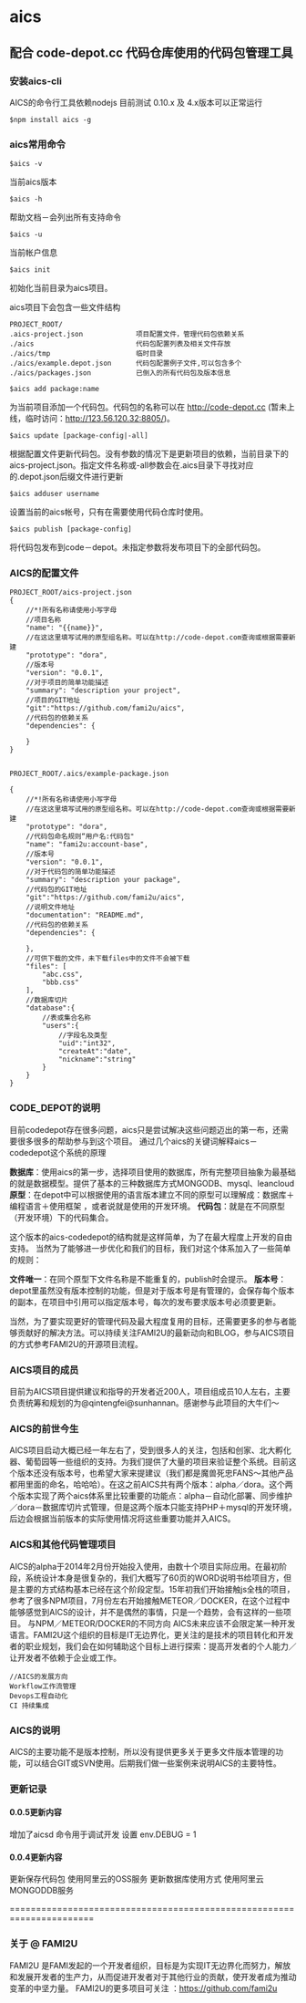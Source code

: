 # aics

## 配合 code-depot.cc 代码仓库使用的代码包管理工具

### 安装aics-cli

AICS的命令行工具依赖nodejs 目前测试 0.10.x 及 4.x版本可以正常运行

```
$npm install aics -g
```

### aics常用命令

```
$aics -v  
```
当前aics版本

```
$aics -h
```
帮助文档－会列出所有支持命令

```
$aics -u
```
当前帐户信息

```
$aics init
```
初始化当前目录为aics项目。


aics项目下会包含一些文件结构

```
PROJECT_ROOT/
.aics-project.json             项目配置文件，管理代码包依赖关系 
./aics                         代码包配置列表及相关文件存放
./aics/tmp                     临时目录
./aics/example.depot.json      代码包配置例子文件,可以包含多个
./aics/packages.json           已倒入的所有代码包及版本信息
```

```
$aics add package:name
```
为当前项目添加一个代码包。代码包的名称可以在 http://code-depot.cc (暂未上线，临时访问：http://123.56.120.32:8805/)。

```
$aics update [package-config|-all]
```
根据配置文件更新代码包。没有参数的情况下是更新项目的依赖，当前目录下的aics-project.json。指定文件名称或-all参数会在.aics目录下寻找对应的.depot.json后缀文件进行更新

```
$aics adduser username
```
设置当前的aics帐号，只有在需要使用代码仓库时使用。

```
$aics publish [package-config]
```
将代码包发布到code－depot。未指定参数将发布项目下的全部代码包。

### AICS的配置文件

```
PROJECT_ROOT/aics-project.json
{
    //*!所有名称请使用小写字母
    //项目名称
    "name": "{{name}}",
    //在这这里填写试用的原型组名称。可以在http://code-depot.com查询或根据需要新建
    "prototype": "dora",
    //版本号
    "version": "0.0.1",
    //对于项目的简单功能描述
    "summary": "description your project",
   	//项目的GIT地址
    "git":"https://github.com/fami2u/aics",
    //代码包的依赖关系
    "dependencies": {

    }
}
```
```

PROJECT_ROOT/.aics/example-package.json

{
    //*!所有名称请使用小写字母
    //在这这里填写试用的原型组名称。可以在http://code-depot.com查询或根据需要新建
    "prototype": "dora",
    //代码包命名规则“用户名:代码包"
    "name": "fami2u:account-base",
    //版本号
    "version": "0.0.1",
    //对于代码包的简单功能描述
    "summary": "description your package",
   	//代码包的GIT地址
    "git":"https://github.com/fami2u/aics",
    //说明文件地址
    "documentation": "README.md",
    //代码包的依赖关系
    "dependencies": {

    },
    //可供下载的文件，未下载files中的文件不会被下载
    "files": [
        "abc.css",
        "bbb.css"
    ],
    //数据库切片
    "database":{
    	//表或集合名称
    	"users":{
    		//字段名及类型
    		"uid":"int32",
    		"createAt":"date",
    		"nickname":"string"
    	}
    }
}

```

### CODE_DEPOT的说明
目前codedepot存在很多问题，aics只是尝试解决这些问题迈出的第一布，还需要很多很多的帮助参与到这个项目。
通过几个aics的关键词解释aics－codedepot这个系统的原理

**数据库**：使用aics的第一步，选择项目使用的数据库，所有完整项目抽象为最基础的就是数据模型。提供了基本的三种数据库方式MONGODB、mysql、leancloud
**原型**：在depot中可以根据使用的语言版本建立不同的原型可以理解成：数据库＋编程语言＋使用框架 ，或者说就是使用的开发环境。
**代码包**：就是在不同原型（开发环境）下的代码集合。

这个版本的aics-codedepot的结构就是这样简单，为了在最大程度上开发的自由支持。
当然为了能够进一步优化和我们的目标，我们对这个体系加入了一些简单的规则：

**文件唯一**：在同个原型下文件名称是不能重复的，publish时会提示。
**版本号**：depot里虽然没有版本控制的功能，但是对于版本号是有管理的，会保存每个版本的副本，在项目中引用可以指定版本号，每次的发布要求版本号必须要更新。

当然，为了要实现更好的管理代码及最大程度复用的目标，还需要更多的参与者能够贡献好的解决方法。可以持续关注FAMI2U的最新动向和BLOG，参与AICS项目的方式参考FAMI2U的开源项目流程。

### AICS项目的成员
目前为AICS项目提供建议和指导的开发者近200人，项目组成员10人左右，主要负责统筹和规划的为@qintengfei@sunhannan。感谢参与此项目的大牛们～

### AICS的前世今生
AICS项目启动大概已经一年左右了，受到很多人的关注，包括和创家、北大孵化器、葡萄园等一些组织的支持。为我们提供了大量的项目来验证整个系统。目前这个版本还没有版本号，也希望大家来提建议（我们都是魔兽死忠FANS～其他产品都用里面的命名，哈哈哈）。在这之前AICS共有两个版本：alpha／dora。这个两个版本实现了两个aics体系里比较重要的功能点：alpha－自动化部署、同步维护／dora－数据库切片式管理，但是这两个版本只能支持PHP＋mysql的开发环境，后边会根据当前版本的实际使用情况将这些重要功能并入AICS。

### AICS和其他代码管理项目
AICS的alpha于2014年2月份开始投入使用，由数十个项目实际应用。在最初阶段，系统设计本身是很复杂的，我们大概写了60页的WORD说明书给项目方，但是主要的方式结构基本已经在这个阶段定型。15年初我们开始接触js全栈的项目，参考了很多NPM项目，7月份左右开始接触METEOR／DOCKER，在这个过程中能够感觉到AICS的设计，并不是偶然的事情，只是一个趋势，会有这样的一些项目。
与NPM／METEOR/DOCKER的不同方向
AICS未来应该不会限定某一种开发语言。FAMI2U这个组织的目标是IT无边界化，更关注的是技术的项目转化和开发者的职业规划，我们会在如何辅助这个目标上进行探索：提高开发者的个人能力／让开发者不依赖于企业或工作。


```
//AICS的发展方向
Workflow工作流管理
Devops工程自动化
CI 持续集成
```

### AICS的说明
AICS的主要功能不是版本控制，所以没有提供更多关于更多文件版本管理的功能，可以结合GIT或SVN使用。后期我们做一些案例来说明AICS的主要特性。


### 更新记录

#### 0.0.5更新内容
增加了aicsd 命令用于调试开发 设置 env.DEBUG = 1 

#### 0.0.4更新内容
更新保存代码包 使用阿里云的OSS服务
更新数据库使用方式 使用阿里云MONGODDB服务


======================================================================

### 关于 @ FAMI2U
FAMI2U 是FAMI发起的一个开发者组织，目标是为实现IT无边界化而努力，解放和发展开发者的生产力，从而促进开发者对于其他行业的贡献，使开发者成为推动变革的中坚力量。 FAMI2U的更多项目可关注 ：https://github.com/fami2u


